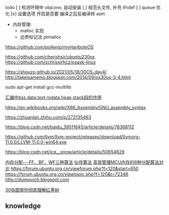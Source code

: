 todo
[ ] 检测环境中 objconv, 自动安装
[ ] 规范头文件, 补充 ifndef
[ ] queue 优化
[x] 设置选项 开启是否要 编译之后反编译转 asm

- 内存管理:
  - malloc 实现
  - 边界标记法 ptmalloc

https://github.com/pollenjp/myHariboteOS

https://github.com/cherishsir/ubuntu230os
https://github.com/zchrissirhcz/osask-linux

https://shouzo.github.io/2021/05/18/30OS_day4/
http://takeisamemo.blogspot.com/2014/09/os30os-3-4.html


sudo apt-get install gcc-multilib

[汇编中bss,data,text,rodata,heap,stack段的作用](https://blog.csdn.net/BXD1314/article/details/38433837)

https://en.wikibooks.org/wiki/X86_Assembly/GNU_assembly_syntax

https://zhuanlan.zhihu.com/p/272135463

https://blog.csdn.net/baidu_39511645/article/details/78368112

https://github.com/llvm/llvm-project/releases/download/llvmorg-11.0.0/LLVM-11.0.0-win64.exe

https://blog.csdn.net/ice__snow/article/details/50654629

[内存分配---FF、BF、WF三种算法](https://www.cnblogs.com/XNQC1314/p/9065236.html)
[伙伴算法](https://blog.csdn.net/wenqian1991/article/details/27968779)
[高效管理MCU内存的6种分配算法对比](https://blog.csdn.net/DFWee/article/details/121243864)
https://forum.ubuntu.org.cn/viewforum.php?f=120&start=650
https://forum.ubuntu.org.cn/viewtopic.php?f=120&t=72346
http://duimovich.blogspot.com

[30张图带你彻底理解红黑树](https://www.jianshu.com/p/e136ec79235c)

## knowledge

